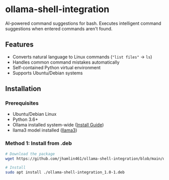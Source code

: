 # ollama-shell-integration

AI-powered command suggestions for bash. Executes intelligent command suggestions when entered commands aren't found.

## Features

- Converts natural language to Linux commands (`"list files"` → `ls`)
- Handles common command mistakes automatically
- Self-contained Python virtual environment
- Supports Ubuntu/Debian systems

## Installation

### Prerequisites
- Ubuntu/Debian Linux
- Python 3.6+
- Ollama installed system-wide ([Install Guide](https://ollama.com))
- llama3 model installed ([llama3](https://ollama.com/library/llama3:8b))

### Method 1: Install from .deb
```bash
# Download the package
wget https://github.com/jhamlin461/ollama-shell-integration/blob/main/ollama-shell-integration_1.0-1.deb

# Install
sudo apt install ./ollama-shell-integration_1.0-1.deb
